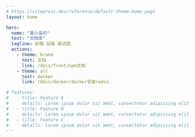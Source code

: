 ```yaml
---
# https://vitepress.dev/reference/default-theme-home-page
layout: home

hero:
  name: "夏小柒的"
  text: "文档库"
  tagline: 前端 后端 面试题
  actions:
    - theme: brand
      text: 文档
      link: /docs/front/npm文档
    - theme: alt
      text: docker
      link: /docs/docker/docker安装redis

# features:
#   - title: Feature A
#     details: Lorem ipsum dolor sit amet, consectetur adipiscing elit
#   - title: Feature B
#     details: Lorem ipsum dolor sit amet, consectetur adipiscing elit
#   - title: Feature C
#     details: Lorem ipsum dolor sit amet, consectetur adipiscing elit
---
```


